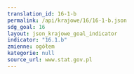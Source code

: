 ```yaml
---
translation_id: 16-1-b
permalink: /api/krajowe/16/16-1-b.json
sdg_goal: 16
layout: json_krajowe_goal_indicator
indicator: "16.1.b"
zmienne: ogółem
kategorie: null
source_url: www.stat.gov.pl
---
```

